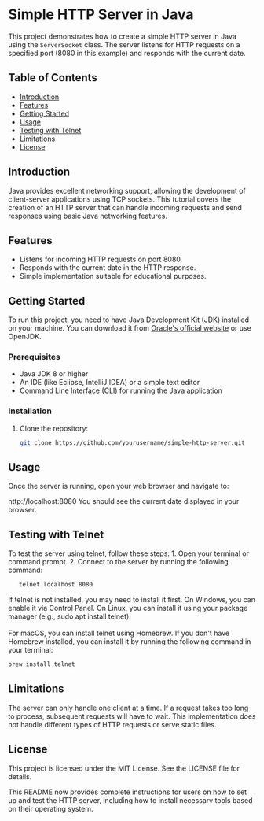# Simple HTTP Server in Java

This project demonstrates how to create a simple HTTP server in Java using the `ServerSocket` class. The server listens for HTTP requests on a specified port (8080 in this example) and responds with the current date.

## Table of Contents

-   [Introduction](#introduction)
-   [Features](#features)
-   [Getting Started](#getting-started)
-   [Usage](#usage)
-   [Testing with Telnet](#testing-with-telnet)
-   [Limitations](#limitations)
-   [License](#license)

## Introduction

Java provides excellent networking support, allowing the development of client-server applications using TCP sockets. This tutorial covers the creation of an HTTP server that can handle incoming requests and send responses using basic Java networking features.

## Features

-   Listens for incoming HTTP requests on port 8080.
-   Responds with the current date in the HTTP response.
-   Simple implementation suitable for educational purposes.

## Getting Started

To run this project, you need to have Java Development Kit (JDK) installed on your machine. You can download it from [Oracle's official website](https://www.oracle.com/java/technologies/javase-jdk11-downloads.html) or use OpenJDK.

### Prerequisites

-   Java JDK 8 or higher
-   An IDE (like Eclipse, IntelliJ IDEA) or a simple text editor
-   Command Line Interface (CLI) for running the Java application

### Installation

1. Clone the repository:
   ```bash
   git clone https://github.com/yourusername/simple-http-server.git
## Usage
Once the server is running, open your web browser and navigate to:

http://localhost:8080
You should see the current date displayed in your browser.

## Testing with Telnet
To test the server using telnet, follow these steps:
	1.	Open your terminal or command prompt.
	2.	Connect to the server by running the following command:
```bash
   telnet localhost 8080
```
If telnet is not installed, you may need to install it first. On Windows, you can enable it via Control Panel. On Linux, you can install it using your package manager (e.g., sudo apt install telnet).
<br>
<br>
For macOS, you can install telnet using Homebrew. If you don't have Homebrew installed, you can install it by running the following command in your terminal:
```bash
brew install telnet
```
## Limitations
   The server can only handle one client at a time. If a request takes too long to process, subsequent requests will have to wait.
	This implementation does not handle different types of HTTP requests or serve static files.

## License
This project is licensed under the MIT License. See the LICENSE file for details.

This README now provides complete instructions for users on how to set up and test the HTTP server, including how to install necessary tools based on their operating system.
